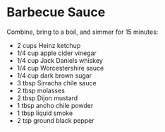 Barbecue Sauce
==============

Combine, bring to a boil, and simmer for 15 minutes:

- 2 cups Heinz ketchup
- 1/4 cup apple cider vinegar
- 1/4 cup Jack Daniels whiskey
- 1/4 cup Worcestershire sauce
- 1/4 cup dark brown sugar
- 3 tbsp Sirracha chile sauce
- 2 tbsp molasses
- 2 tbsp Dijon mustard
- 1 tbsp ancho chile powder
- 1 tbsp liquid smoke
- 2 tsp ground black pepper
